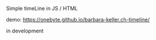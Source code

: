 Simple timeLine in JS / HTML

demo:
https://onebyte.github.io/barbara-keller.ch-timeline/

in development